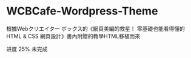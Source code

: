 # WCBCafe-Wordpress-Theme
根據Webクリエイター ボックス的《網頁美編的救星！ 零基礎也能看得懂的 HTML & CSS 網頁設計》書內附贈的教學HTML移植而來

进度 25% 未完成